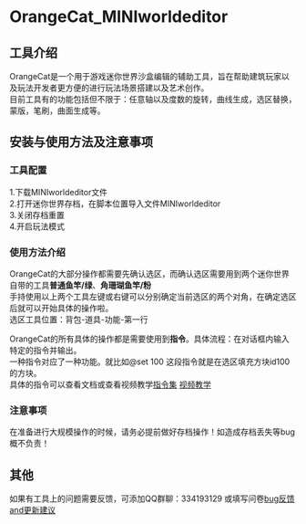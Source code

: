 # OrangeCat_MINIworldeditor
## 工具介绍
OrangeCat是一个用于游戏迷你世界沙盒编辑的辅助工具，旨在帮助建筑玩家以及玩法开发者更方便的进行玩法场景搭建以及艺术创作。  
目前工具有的功能包括但不限于：任意轴以及度数的旋转，曲线生成，选区替换，蒙版，笔刷，曲面生成等。
## 安装与使用方法及注意事项
### 工具配置
1.下载MINIworldeditor文件  
2.打开迷你世界存档，在脚本位置导入文件MINIworldeditor  
3.关闭存档重置  
4.开启玩法模式
### 使用方法介绍
OrangeCat的大部分操作都需要先确认选区，而确认选区需要用到两个迷你世界自带的工具**普通鱼竿/绿**、**角珊瑚鱼竿/粉**  
手持使用以上两个工具左键或右键可以分别确定当前选区的两个对角，在确定选区后就可以开始具体的操作啦。  
选区工具位置：背包-道具-功能-第一行  
  
OrangeCat的所有具体的操作都是需要使用到**指令**。具体流程：在对话框内输入特定的指令并输出。  
一种指令对应了一种功能。就比如@set 100 这段指令就是在选区填充方块id100的方块。  
具体的指令可以查看文档或查看视频教学[指令集](https://kdocs.cn/l/chYPT0fIvxuG)  [视频教学](https://www.bilibili.com/video/BV1653FeXE4J)  
### 注意事项
在准备进行大规模操作的时候，请务必提前做好存档操作！如造成存档丢失等bug概不负责！
## 其他
如果有工具上的问题需要反馈，可添加QQ群聊：334193129 或填写问卷[bug反馈and更新建议](https://f.wps.cn/g/ls3DAgIj/)
